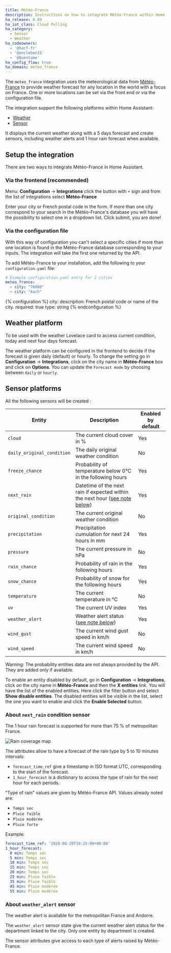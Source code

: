```yaml
---
title: Météo-France
description: Instructions on how to integrate Météo-France within Home Assistant.
ha_release: 0.89
ha_iot_class: Cloud Polling
ha_category:
  - Sensor
  - Weather
ha_codeowners:
  - '@hacf-fr'
  - '@oncleben31'
  - '@Quentame'
ha_config_flow: true
ha_domain: meteo_france
---
```


The `meteo_france` integration uses the meteorological data from [Météo-France](http://www.meteofrance.com/) to provide weather forecast for any location in the world with a focus on France. One or more locations can be set via the front end or via the configuration file.

The integration support the following platforms within Home Assistant:

- [Weather](#weather-platform)
- [Sensor](#sensor-platforms)

It displays the current weather along with a 5 days forecast and create sensors, including weather alerts and 1 hour rain forecast when available.

## Setup the integration

There are two ways to integrate Météo-France in Home Assistant.

### Via the frontend (recommended)

Menu: **Configuration** -> **Integrations** click the button with `+` sign and from the list of integrations select **Météo-France**

Enter your city or French postal code in the form. If more than one city correspond to your search in the Météo-France's database you will have the possibility to select one in a dropdown list. Click submit, you are done!

### Via the configuration file

With this way of configuration you can't select a specific cities if more than one location is found in the  Météo-France database corresponding to your inputs. The integration will take the first one returned by the API.

To add Météo-France to your installation, add the following to your `configuration.yaml` file:

```yaml
# Example configuration.yaml entry for 2 cities
meteo_france:
  - city: "76000"
  - city: "Auch"
```

{% configuration %}
  city:
    description: French postal code or name of the city.
    required: true
    type: string
{% endconfiguration %}

## Weather platform

To be used with the weather Lovelace card to access current condition, today and next four days forecast.

The weather platform can be configured in the frontend to decide if the forecast is given daily (default) or hourly. To change the setting go in **Configuration** -> **Integrations**, click on the city name in **Météo-France** box and click on **Options**. You can update the `Forecast mode` by choosing between `daily` or `hourly`.

## Sensor platforms

All the following sensors will be created :

|Entity|Description|Enabled by default|
|------|-----------|------------------|
|`cloud`|The current cloud cover in %|Yes|
|`daily_original_condition`|The daily original weather condition|No|
|`freeze_chance`|Probability of temperature below 0°C in the following hours|Yes|
|`next_rain`|Datetime of the next rain if expected within the next hour ([see note below](#about-next_rain-condition-sensor))|Yes|
|`original_condition`|The current original weather condition|No|
|`precipitation`|Precipitation cumulation for next 24 hours in mm|Yes|
|`pressure`|The current pressure in hPa|No|
|`rain_chance`|Probability of rain in the following hours|Yes|
|`snow_chance`|Probability of snow for the following hours|Yes|
|`temperature`|The current temperature in °C|No|
|`uv`|The current UV index|Yes|
|`weather_alert`|Weather alert status ([see note below](#about-weather_alert-sensor))|Yes|
|`wind_gust`|The current wind gust speed in km/h|No|
|`wind_speed`|The current wind speed in km/h|No|

Warning: The probability entities data are not always provided by the API. They are added only if available.

To enable an entity disabled by default, go in **Configuration** -> **Integrations**, click on the city name in **Météo-France** and then the **X entities** link. You will have the list of the enabled entities. Here click the filter button and select **Show disable entities**. The disabled entities will be visible in the list, select the one you want to enable and click the **Enable Selected** button.

### About `next_rain` condition sensor

<div class='note warning'>

  The 1 hour rain forecast is supported for more than 75 % of metropolitan France.<br/>
  
  ![Rain coverage map](/images/integrations/meteo_france/carte-couverture-du-service.png)

</div>

The attributes allow to have a forecast of the rain type by 5 to 10 minutes intervals:

- `forecast_time_ref` give a timestamp in ISO format UTC, corresponding to the start of the
  forecast.
- `1_hour_forecast` is a dictionary to access the type of rain for the next hour for each periods.
  
"Type of rain" values are given by Météo-France API. Values already noted are:
- `Temps sec`
- `Pluie faible`
- `Pluie modérée`
- `Pluie forte`

Example:

```yaml
forecast_time_ref: '2020-08-20T19:25:00+00:00'
1_hour_forecast:
  0 min: Temps sec
  5 min: Temps sec
  10 min: Temps sec
  15 min: Temps sec
  20 min: Temps sec
  25 min: Pluie faible
  35 min: Pluie faible
  45 min: Pluie modérée
  55 min: Pluie modérée
```

### About `weather_alert` sensor

<div class='note warning'>
  The weather alert is available for the metropolitan France and Andorre.
</div>

The `weather_alert` sensor state give the current weather alert status for the department linked to the city. Only one entity by department is created.

The sensor attributes give access to each type of alerts raised by Météo-France.
